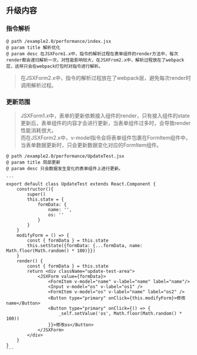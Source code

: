 
## 升级内容

### 指令解析

~~~
@ path /example2.0/performance/index.jsx
@ param title 解析优化
@ param desc 在JSXForm1.x中，指令的解析过程在表单组件的render方法中，每次render都会递归解析一次，对性能影响较大，在JSXFrom2.x中，解析过程放在了webpack层，这样只会在webpack打包时对指令进行解析。
~~~

> 在JSXForm2.x中，指令的解析过程放在了webpack层，避免每次render时调用解析过程。

### 更新范围

> JSXForm1.x中，表单的更新依赖接入组件的render，只有接入组件的state更新后，表单组件的内容才会进行更新，当表单组件过多时，会导致render性能消耗很大。<br />
而在JSXForm2.x中，v-model指令会将表单组件包裹在FormItem组件中，当表单数据更新时，只会更新数据变化对应的FormItem组件。

~~~
@ path /example2.0/performance/UpdateTest.jsx
@ param title 局部更新
@ param desc 只会数据发生变化的表单组件上进行更新。

```
export default class UpdateTest extends React.Component {
    constructor(){
        super()
        this.state = {
            formData: {
                name: '',
                os: ''
            }
        }
    }
    modifyForm = () => {
        const { formData } = this.state
        this.setState({formData: {...formData, name: Math.floor(Math.random() * 100)}})
    }
    render() {
        const { formData } = this.state
        return <div className="update-test-area">
            <JSXForm value={formData}>
                <FormItem v-model="name" v-label="name" label="name"/>
                <Input v-model="os" v-label="os1" />
                <FormItem v-model="os" v-label="name" label="os2" />
                <Button type="primary" onClick={this.modifyForm}>修改name</Button>
                <Button type="primary" onClick={() => {
                    _self.setValue('os', Math.floor(Math.random() * 100))
                }}>修改os</Button>
            </JSXForm>
        </div>
    }
}
```
~~~